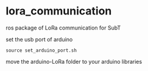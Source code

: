 # lora_communication
ros package of LoRa communication for SubT

set the usb port of arduino

```
source set_arduino_port.sh
```

move the arduino-LoRa folder to your arduino libraries
